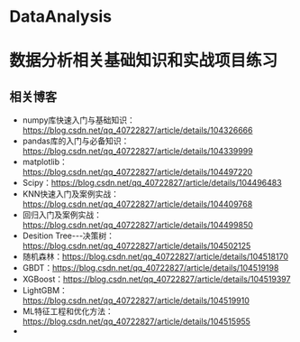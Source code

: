 # DataAnalysis
# 数据分析相关基础知识和实战项目练习

## 相关博客
* numpy库快速入门与基础知识：https://blog.csdn.net/qq_40722827/article/details/104326666
* pandas库的入门与必备知识：https://blog.csdn.net/qq_40722827/article/details/104339999
* matplotlib：https://blog.csdn.net/qq_40722827/article/details/104497220
* Scipy：https://blog.csdn.net/qq_40722827/article/details/104496483
* KNN快速入门及案例实战：https://blog.csdn.net/qq_40722827/article/details/104409768
* 回归入门及案例实战：https://blog.csdn.net/qq_40722827/article/details/104499850
* Desition Tree---决策树：https://blog.csdn.net/qq_40722827/article/details/104502125
* 随机森林：https://blog.csdn.net/qq_40722827/article/details/104518170
* GBDT：https://blog.csdn.net/qq_40722827/article/details/104519198
* XGBoost：https://blog.csdn.net/qq_40722827/article/details/104519397
* LightGBM：https://blog.csdn.net/qq_40722827/article/details/104519910
* ML特征工程和优化方法：https://blog.csdn.net/qq_40722827/article/details/104515955
* 
